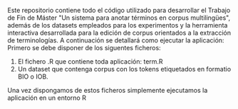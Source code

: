 Este repositorio contiene todo el código utilizado para desarrollar el Trabajo de Fin de Máster "Un sistema para anotar términos en corpus multilingües", además de los datasets empleados para los experimentos y la herramienta interactiva desarrollada para la edición de corpus orientados a la extracción de terminologías.
A continuación se detallará como ejecutar la aplicación:
Primero se debe disponer de los siguentes ficheros:
1. El fichero .R que contiene toda aplicación: term.R
2. Un dataset que contenga corpus con los tokens etiquetados en formatio BIO o IOB.

Una vez dispongamos de estos ficheros simplemente ejecutamos la aplicación en un entorno R 

